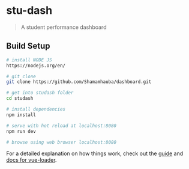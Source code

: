 # stu-dash

> A student performance dashboard

## Build Setup

``` bash
# install NODE JS
https://nodejs.org/en/

# git clone
git clone https://github.com/Shamamhauba/dashboard.git

# get into studash folder
cd studash

# install dependencies
npm install

# serve with hot reload at localhost:8080
npm run dev

# browse using web browser localhost:8080


```

For a detailed explanation on how things work, check out the [guide](http://vuejs-templates.github.io/webpack/) and [docs for vue-loader](http://vuejs.github.io/vue-loader).
